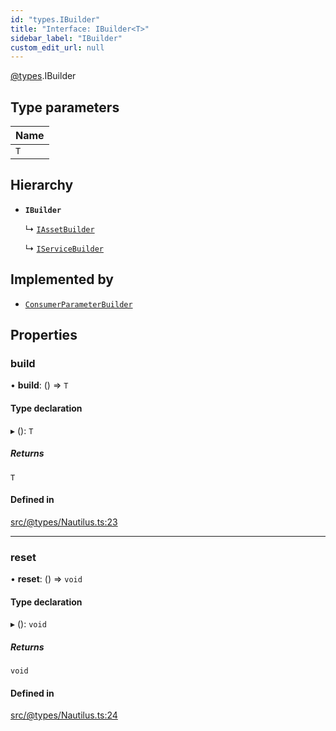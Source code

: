 ```yaml
---
id: "types.IBuilder"
title: "Interface: IBuilder<T>"
sidebar_label: "IBuilder"
custom_edit_url: null
---
```


[@types](../modules/types.md).IBuilder

## Type parameters

| Name |
| :------ |
| `T` |

## Hierarchy

- **`IBuilder`**

  ↳ [`IAssetBuilder`](types.IAssetBuilder.md)

  ↳ [`IServiceBuilder`](types.IServiceBuilder.md)

## Implemented by

- [`ConsumerParameterBuilder`](../classes/.ConsumerParameterBuilder)

## Properties

### build

• **build**: () => `T`

#### Type declaration

▸ (): `T`

##### Returns

`T`

#### Defined in

[src/@types/Nautilus.ts:23](https://github.com/deltaDAO/nautilus/blob/a089200/src/@types/Nautilus.ts#L23)

___

### reset

• **reset**: () => `void`

#### Type declaration

▸ (): `void`

##### Returns

`void`

#### Defined in

[src/@types/Nautilus.ts:24](https://github.com/deltaDAO/nautilus/blob/a089200/src/@types/Nautilus.ts#L24)
